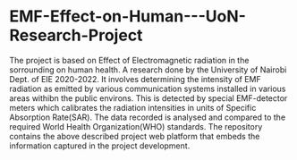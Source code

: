 # EMF-Effect-on-Human---UoN-Research-Project

The project is based on Effect of Electromagnetic radiation in the sorrounding on human health.
A research done by the University of Nairobi Dept. of EIE 2020-2022. It involves determining the intensity of EMF radiation
as emitted by various communication systems installed in various areas withibn the public environs. This is detected by special
EMF-detector meters which calibrates the radiation intensities in units of Specific Absorption Rate(SAR). The data recorded is 
analysed and compared to the required World Health Organization(WHO) standards.
The repository contains the above described project web platform that embeds the information captured in 
the project development.

